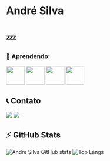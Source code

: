 # André Silva
# :zzz:

### :dizzy: Aprendendo:
<div>
<img src="https://cdn.jsdelivr.net/gh/devicons/devicon/icons/java/java-plain-wordmark.svg" width="50" height="50"/>          
<img src="https://cdn.jsdelivr.net/gh/devicons/devicon/icons/python/python-plain-wordmark.svg" width="50" height="50"/>
<img src="https://cdn.jsdelivr.net/gh/devicons/devicon/icons/css3/css3-plain-wordmark.svg" widht="50" height="50"/>    
<img src="https://cdn.jsdelivr.net/gh/devicons/devicon/icons/html5/html5-plain-wordmark.svg" width="50" height="50"/>
</div>

## :telephone_receiver: Contato
<div>
<a href="https://instagram.com/eodzinnn" target="_blank"><img loading="lazy" src="https://img.shields.io/badge/-Instagram-%23E4405F?style=for-the-badge&logo=instagram&logoColor=white" target="_blank"></a>
<a href = "mailto:andresilvr232@gmail.com"><img loading="lazy" src="https://img.shields.io/badge/Gmail-D14836?style=for-the-badge&logo=gmail&logoColor=white" target="_blank"></a>
</div>

## :zap: GitHub Stats
![Andre Silva GitHub stats](https://github-readme-stats.vercel.app/api?username=DzinnnXn&show_icons=true&theme=dark)
![Top Langs](https://github-readme-stats.vercel.app/api/top-langs/?username=DzinnnXn&hide_progress=false)


